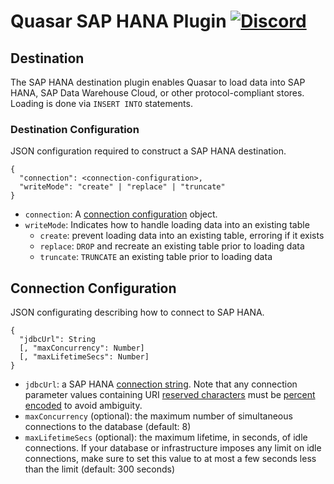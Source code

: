 # Quasar SAP HANA Plugin [![Discord](https://img.shields.io/discord/373302030460125185.svg?logo=discord)](https://discord.gg/pSSqJrr)

## Destination

The SAP HANA destination plugin enables Quasar to load data into SAP HANA, SAP Data Warehouse Cloud, or other protocol-compliant stores. Loading is done via `INSERT INTO` statements.

### Destination Configuration

JSON configuration required to construct a SAP HANA destination.

```
{
  "connection": <connection-configuration>,
  "writeMode": "create" | "replace" | "truncate"
}
```

* `connection`: A [connection configuration](#connection-configuration) object.
* `writeMode`: Indicates how to handle loading data into an existing table
  * `create`: prevent loading data into an existing table, erroring if it exists
  * `replace`: `DROP` and recreate an existing table prior to loading data
  * `truncate`: `TRUNCATE` an existing table prior to loading data

## Connection Configuration

JSON configurating describing how to connect to SAP HANA.

```
{
  "jdbcUrl": String
  [, "maxConcurrency": Number]
  [, "maxLifetimeSecs": Number]
}
```

* `jdbcUrl`: a SAP HANA [connection string](https://help.sap.com/viewer/f1b440ded6144a54ada97ff95dac7adf/2.5/en-US/ff15928cf5594d78b841fbbe649f04b4.html). Note that any connection parameter values containing URI [reserved characters](https://tools.ietf.org/html/rfc3986#section-2.2) must be [percent encoded](https://tools.ietf.org/html/rfc3986#section-2.1) to avoid ambiguity.
* `maxConcurrency` (optional): the maximum number of simultaneous connections to the database (default: 8)
* `maxLifetimeSecs` (optional): the maximum lifetime, in seconds, of idle connections. If your database or infrastructure imposes any limit on idle connections, make sure to set this value to at most a few seconds less than the limit (default: 300 seconds)
